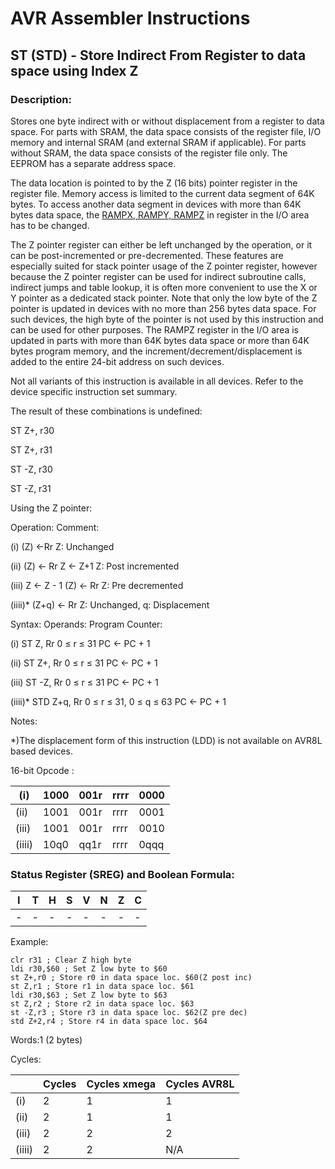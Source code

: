 AVR Assembler Instructions
==========================

ST (STD) - Store Indirect From Register to data space using Index Z
-------------------------------------------------------------------

### <a href="" id="N19CC6"></a> Description:

Stores one byte indirect with or without displacement from a register to data space. For parts with SRAM, the data space consists of the register file, I/O memory and internal SRAM (and external SRAM if applicable). For parts without SRAM, the data space consists of the register file only. The EEPROM has a separate address space.

The data location is pointed to by the Z (16 bits) pointer register in the register file. Memory access is limited to the current data segment of 64K bytes. To access another data segment in devices with more than 64K bytes data space, the <a href="avrassembler.wb_registers.html#avrassembler.RAMPX__RAMPY__RAMPZ" class="xref" title="RAMPX, RAMPY, RAMPZ">RAMPX, RAMPY, RAMPZ</a> in register in the I/O area has to be changed.

The Z pointer register can either be left unchanged by the operation, or it can be post-incremented or pre-decremented. These features are especially suited for stack pointer usage of the Z pointer register, however because the Z pointer register can be used for indirect subroutine calls, indirect jumps and table lookup, it is often more convenient to use the X or Y pointer as a dedicated stack pointer. Note that only the low byte of the Z pointer is updated in devices with no more than 256 bytes data space. For such devices, the high byte of the pointer is not used by this instruction and can be used for other purposes. The RAMPZ register in the I/O area is updated in parts with more than 64K bytes data space or more than 64K bytes program memory, and the increment/decrement/displacement is added to the entire 24-bit address on such devices.

Not all variants of this instruction is available in all devices. Refer to the device specific instruction set summary.

The result of these combinations is undefined:

ST Z+, r30

ST Z+, r31

ST -Z, r30

ST -Z, r31

Using the Z pointer:

Operation: Comment:

(i) (Z) ←Rr Z: Unchanged

(ii) (Z) ← Rr Z ← Z+1 Z: Post incremented

(iii) Z ← Z - 1 (Z) ← Rr Z: Pre decremented

(iiii)\* (Z+q) ← Rr Z: Unchanged, q: Displacement

Syntax: Operands: Program Counter:

(i) ST Z, Rr 0 ≤ r ≤ 31 PC ← PC + 1

(ii) ST Z+, Rr 0 ≤ r ≤ 31 PC ← PC + 1

(iii) ST -Z, Rr 0 ≤ r ≤ 31 PC ← PC + 1

(iiii)\* STD Z+q, Rr 0 ≤ r ≤ 31, 0 ≤ q ≤ 63 PC ← PC + 1

Notes:

\*)The displacement form of this instruction (LDD) is not available on AVR8L based devices.

16-bit Opcode :

| (i)    | 1000 | 001r | rrrr | 0000 |
|--------|------|------|------|------|
| (ii)   | 1001 | 001r | rrrr | 0001 |
| (iii)  | 1001 | 001r | rrrr | 0010 |
| (iiii) | 10q0 | qq1r | rrrr | 0qqq |

### <a href="" id="N19D76"></a> Status Register (SREG) and Boolean Formula:

| I   | T   | H   | S   | V   | N   | Z   | C   |
|-----|-----|-----|-----|-----|-----|-----|-----|
| -   | -   | -   | -   | -   | -   | -   | -   |

Example:

``` programlisting
clr r31 ; Clear Z high byte
ldi r30,$60 ; Set Z low byte to $60
st Z+,r0 ; Store r0 in data space loc. $60(Z post inc)
st Z,r1 ; Store r1 in data space loc. $61
ldi r30,$63 ; Set Z low byte to $63
st Z,r2 ; Store r2 in data space loc. $63
st -Z,r3 ; Store r3 in data space loc. $62(Z pre dec)
std Z+2,r4 ; Store r4 in data space loc. $64
```

Words:1 (2 bytes)

Cycles:

|        | Cycles | Cycles xmega | Cycles AVR8L |
|--------|--------|--------------|--------------|
| (i)    | 2      | 1            | 1            |
| (ii)   | 2      | 1            | 1            |
| (iii)  | 2      | 2            | 2            |
| (iiii) | 2      | 2            | N/A          |
